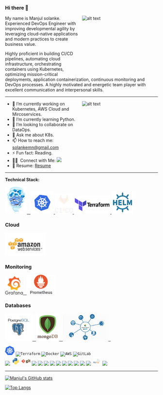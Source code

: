 ### Hi there 👋
          
<img align="right" src="https://media.giphy.com/media/oNrQaV8zjY5RD7Ok67/giphy-downsized-large.gif" alt="alt text" width="250" height="200">


My name is Manjul solanke. Experienced DevOps Engineer with improving developmental agility by leveraging cloud-native applications and modern practices to create business value. 


Highly proficient in building CI/CD pipelines, automating cloud infrastructure, orchestrating containers using Kubernetes, optimizing mission-critical deployments, application containerization, continuous monitoring and DevOps processes. A highly motivated and energetic team player with excellent communication and interpersonal skills. 



---
<img align="right" src="https://media.giphy.com/media/CcwLAV11cALh3OuEJ5/giphy.gif" alt="alt text" width="250" height="200">

- 🔭 I’m currently working on Kubernetes, AWS Cloud and Mircoservices. 
- 🌱 I’m currently learning Python.
- 👯 I’m looking to collaborate on DataOps.
- 💬 Ask me about K8s.
- 📫 How to reach me: solankemn@gmail.com
- ⚡ Fun fact: Reading.
- 🤝🏻 &nbsp;Connect with Me: <a href="https://www.linkedin.com/in/manjulsolanke"><img src="https://img.shields.io/badge/-Manjul%20Solanke-0077B5?style=flat&logo=Linkedin&logoColor=white"/></a>
- 📝 Resume:  [Resume](https://drive.google.com/file/d/1Ohdt2lMzqVa8abhyY9K0At8GevOCPf15/view)
---



**Technical Stack:**  

<p float="left">
  <a href="https://www.docker.com/" target="_blank" >
    <img src="https://github.com/manjulsolanke/manjulsolanke/blob/main/images/docker.gif" height="90" />&nbsp;&nbsp;
  </a>
  <a href="https://kubernetes.io/" target="_blank" >
    <img src="https://github.com/manjulsolanke/manjulsolanke/blob/main/images/k8s.gif"  height="75" />
  </a>
  <a href="https://docs.gitlab.com/ee/ci/" target="_blank" >
    <img src="https://github.com/manjulsolanke/manjulsolanke/blob/main/images/cicd.gif"  height="65" />
  </a>
  <a href="https://www.terraform.io/" target="_blank" >
    <img src="https://github.com/manjulsolanke/manjulsolanke/blob/main/images/terraform.gif" width="120" />
  </a>
  <a href="https://helm.sh/" target="_blank" >
    <img src="https://github.com/manjulsolanke/manjulsolanke/blob/main/images/helm.gif"  height="75" />
  </a>
 </p>

### Cloud
  
 <p float="left">
  <a href="https://aws.amazon.com/" target="_blank" >
    <img src="https://github.com/manjulsolanke/manjulsolanke/blob/main/images/aws.gif"  height="75" />
  </a>
 </p>
  
### Monitoring
  
 <p float="left">
  <a href="https://grafana.com/" target="_blank" >
    <img src="https://github.com/manjulsolanke/manjulsolanke/blob/main/images/grafana.gif" height="60" />&nbsp;&nbsp;
  </a>
  <a href="https://prometheus.io/" target="_blank" >
    <img src="https://github.com/manjulsolanke/manjulsolanke/blob/main/images/prometheus.gif" height="65" />
  </a>

</p>

### Databases
  
 <p float="left">
  <a href="https://www.postgresql.org/" target="_blank" >
     <img src="https://github.com/manjulsolanke/manjulsolanke/blob/main/images/postgresql.gif" height="90" />&nbsp;&nbsp;
  </a>
  <a href="https://www.mongodb.com/" target="_blank" >
     <img src="https://github.com/manjulsolanke/manjulsolanke/blob/main/images/mongo.gif" height="90" />&nbsp;&nbsp;
  </a>
  <a href="https://www.elastic.co/" target="_blank" >
     <img src="https://github.com/manjulsolanke/manjulsolanke/blob/main/images/elasticsearch.gif" height="90" />&nbsp;&nbsp;
  </a>        
</p>

<code><img height="30" src="https://github.com/kubernetes/kubernetes/blob/master/logo/logo.png"></code>
<code><img height="30" alt="Terraform" src="https://www.terraform.io/assets/images/logo-hashicorp-3f10732f.svg"></code>
<code><img height="30" alt="Docker" src="https://i0.wp.com/www.docker.com/blog/wp-content/uploads/2013/11/homepage-docker-logo.png?ssl=1"></code>
<code><img height="30" alt="AWS" src="https://avatars.githubusercontent.com/u/2232217?s=200&v=8"></code>
<code><img height="30" alt="GitLab" src="https://about.gitlab.com/images/press/logo/preview/gitlab-logo-white-preview.png"></code>
<code> <img height="30" src="https://jenkins.io/sites/default/files/jenkins_logo.png"></code>
<code><img height="30" src="https://raw.githubusercontent.com/github/explore/80688e429a7d4ef2fca1e82350fe8e3517d3494d/topics/python/python.png"></code>
<code><img height="30" src="https://raw.githubusercontent.com/github/explore/80688e429a7d4ef2fca1e82350fe8e3517d3494d/topics/git/git.png"></code>
<code><img height="30" src="https://cncf-branding.netlify.app/img/projects/prometheus/icon/color/prometheus-icon-color.png"></code>
<code><img height="30" src="https://upload.wikimedia.org/wikipedia/commons/9/9d/Grafana_logo.png"></code>
<code><img height="30" src="https://static-www.elastic.co/v3/assets/bltefdd0b53724fa2ce/blt74acb493aaf69084/5ea8c8dbf5880355558334cd/brand-elastic-stack-220x130.svg"></code>
<code><img height="30" src="https://logos-download.com/wp-content/uploads/2016/10/Python_logo_wordmark-700x203.png"></code>
<code><img height="30" src="https://cncf-branding.netlify.app/img/projects/helm/horizontal/color/helm-horizontal-color.png"></code>
<code><img height="30" src="https://cncf-branding.netlify.app/img/projects/jaeger/horizontal/color/jaeger-horizontal-color.png"></code>
<code><img height="30" src="https://cncf-branding.netlify.app/img/projects/harbor/horizontal/color/harbor-horizontal-color.png"></code>
<code><img height="30" src="https://cncf-branding.netlify.app/img/projects/argo/horizontal/color/argo-horizontal-color.png"></code>
<code><img height="30" src="https://cncf-branding.netlify.app/img/projects/linkerd/horizontal/color/linkerd-horizontal-color.png"></code>
<code><img height="30" src="https://cncf-branding.netlify.app/img/projects/operatorframework/horizontal/color/operatorframework-horizontal-color.png"></code>
<code><img height="30" src="https://raw.githubusercontent.com/github/explore/80688e429a7d4ef2fca1e82350fe8e3517d3494d/topics/mysql/mysql.png"></code>
<code><img height="30" src="https://cncf-branding.netlify.app/img/projects/fluentd/horizontal/color/fluentd-horizontal-color.png"></code>



---

[![Manjul's GitHub stats](https://github-readme-stats.vercel.app/api?username=manjulsolanke)](https://github.com/manjulsolanke)


[![Top Langs](https://github-readme-stats.vercel.app/api/top-langs/?username=manjulsolanke)](https://github.com/manjulsolanke)

